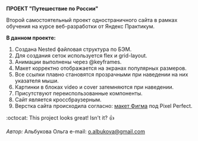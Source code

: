 **ПРОЕКТ "Путешествие по России"**

Второй самостоятельный проект одностраничного сайта в рамках обучения на курсе веб-разработки от Яндекс Практикум.

**В данном проекте:**

1. Создана Nested файловая структура по БЭМ.
2. Для создания сеток используется flex и grid-layout.
3. Анимации выполнены через @keyframes.
4. Макет корректно отображается на экранах популярных размеров.
5. Все ссылки плавно становятся прозрачными при наведении на них указателя мыши.
6. Картинки в блоках video и cover затемняются при наведении.
7. Присутствуют переиспользованные компоненты.
8. Сайт является кроссбраузерным.
9. Верстка сайта происходила согласно: [макет Фигма](<https://www.figma.com/file/MTZ7K0gUaN07iNIj8YCcLm/Russia-(mobile)-(Copy)?node-id=0%3A1>) под Pixel Perfect.

:octocat: This project looks great! Isn't it? :+1:

_Автор:_
Альбукова Ольга
e-mail: o.albukova@gmail.com
